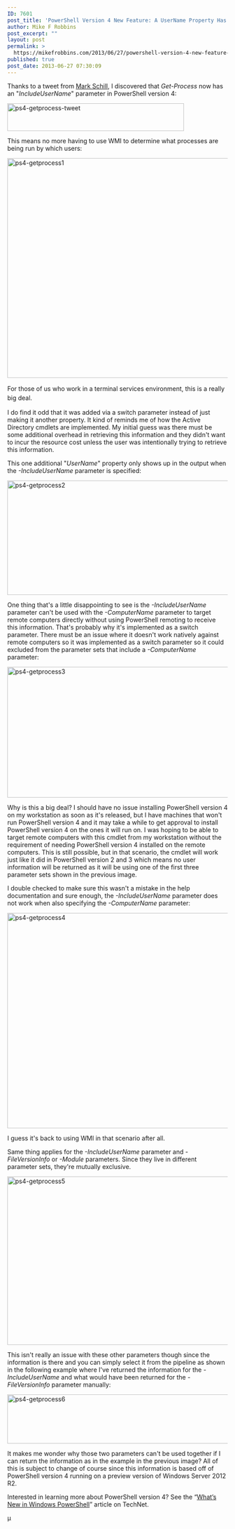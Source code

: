 ```yaml
---
ID: 7601
post_title: 'PowerShell Version 4 New Feature: A UserName Property Has Been Added To Get-Process Output Objects'
author: Mike F Robbins
post_excerpt: ""
layout: post
permalink: >
  https://mikefrobbins.com/2013/06/27/powershell-version-4-new-feature-a-username-property-has-been-added-to-get-process-output-objects/
published: true
post_date: 2013-06-27 07:30:09
---
```

Thanks to a tweet from <a href="http://twitter.com/PowerSchill" target="_blank">Mark Schill</a>, I discovered that <em>Get-Process</em> now has an "<em>IncludeUserName</em>" parameter in PowerShell version 4:

<a href="http://twitter.com/PowerSchill" target="_blank"><img alt="ps4-getprocess-tweet" src="http://mikefrobbins.com/wp-content/uploads/2013/06/ps4-getprocess-tweet.png" width="404" height="63" /></a>

This means no more having to use WMI to determine what processes are being run by which users:

<a href="http://mikefrobbins.com/wp-content/uploads/2013/06/ps4-getprocess1.png"><img class="alignnone size-full wp-image-7603" alt="ps4-getprocess1" src="http://mikefrobbins.com/wp-content/uploads/2013/06/ps4-getprocess1.png" width="560" height="501" /></a>

<span style="line-height: 1.5;">For those of us who work in a terminal services environment, this is a really big deal.</span>

I do find it odd that it was added via a switch parameter instead of just making it another property. It kind of reminds me of how the Active Directory cmdlets are implemented. My initial guess was there must be some additional overhead in retrieving this information and they didn't want to incur the resource cost unless the user was intentionally trying to retrieve this information.

This one additional "<em>UserName</em>" property only shows up in the output when the <em>-IncludeUserName</em> parameter is specified:

<a href="http://mikefrobbins.com/wp-content/uploads/2013/06/ps4-getprocess2.png"><img class="alignnone size-full wp-image-7605" alt="ps4-getprocess2" src="http://mikefrobbins.com/wp-content/uploads/2013/06/ps4-getprocess2.png" width="603" height="261" /></a>

One thing that's a little disappointing to see is the <em>-IncludeUserName</em> parameter can't be used with the <em>-ComputerName</em> parameter to target remote computers directly without using PowerShell remoting to receive this information. That's probably why it's implemented as a switch parameter. There must be an issue where it doesn't work natively against remote computers so it was implemented as a switch parameter so it could excluded from the parameter sets that include a <em>-ComputerName</em> parameter:

<a href="http://mikefrobbins.com/wp-content/uploads/2013/06/ps4-getprocess3.png"><img class="alignnone size-large wp-image-7620" alt="ps4-getprocess3" src="http://mikefrobbins.com/wp-content/uploads/2013/06/ps4-getprocess3.png?w=640" width="640" height="298" /></a>

Why is this a big deal? I should have no issue installing PowerShell version 4 on my workstation as soon as it's released, but I have machines that won't run PowerShell version 4 and it may take a while to get approval to install PowerShell version 4 on the ones it will run on. I was hoping to be able to target remote computers with this cmdlet from my workstation without the requirement of needing PowerShell version 4 installed on the remote computers. This is still possible, but in that scenario, the cmdlet will work just like it did in PowerShell version 2 and 3 which means no user information will be returned as it will be using one of the first three parameter sets shown in the previous image.

I double checked to make sure this wasn't a mistake in the help documentation and sure enough, the <em>-IncludeUserName</em> parameter does not work when also specifying the <em>-ComputerName</em> parameter:

<a href="http://mikefrobbins.com/wp-content/uploads/2013/06/ps4-getprocess4.png"><img class="alignnone size-large wp-image-7624" alt="ps4-getprocess4" src="http://mikefrobbins.com/wp-content/uploads/2013/06/ps4-getprocess4.png?w=640" width="640" height="491" /></a>

I guess it's back to using WMI in that scenario after all.

Same thing applies for the <em>-IncludeUserName</em> parameter and <em>-FileVersionInfo</em> or <em>-Module</em> parameters. Since they live in different parameter sets, they're mutually exclusive.

<a href="http://mikefrobbins.com/wp-content/uploads/2013/06/ps4-getprocess5.png"><img class="alignnone size-large wp-image-7625" alt="ps4-getprocess5" src="http://mikefrobbins.com/wp-content/uploads/2013/06/ps4-getprocess5.png?w=640" width="640" height="384" /></a>

This isn't really an issue with these other parameters though since the information is there and you can simply select it from the pipeline as shown in the following example where I've returned the information for the <em>-IncludeUserName</em> and what would have been returned for the <em>-FileVersionInfo</em> parameter manually:

<a href="http://mikefrobbins.com/wp-content/uploads/2013/06/ps4-getprocess6.png"><img class="alignnone size-large wp-image-7627" alt="ps4-getprocess6" src="http://mikefrobbins.com/wp-content/uploads/2013/06/ps4-getprocess6.png?w=640" width="640" height="112" /></a>

It makes me wonder why those two parameters can't be used together if I can return the information as in the example in the previous image? All of this is subject to change of course since this information is based off of PowerShell version 4 running on a preview version of Windows Server 2012 R2.

Interested in learning more about PowerShell version 4? See the “<a href="http://technet.microsoft.com/library/hh857339.aspx" target="_blank">What’s New in Windows PowerShell</a>” article on TechNet.

µ